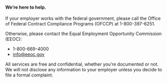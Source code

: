 ---
---

#### We’re here to help.

If your employer works with the federal government, please call the Office of Federal Contract Compliance Programs (OFCCP) at 1-800-397-6251.

Otherwise, please contact the Equal Employment Opportunity Commission (EEOC):

- 1-800-669-4000
- <info@eeoc.gov>

All services are free and confidential, whether you’re documented or not. We will not disclose any information to your employer unless you decide to file a formal complaint.
